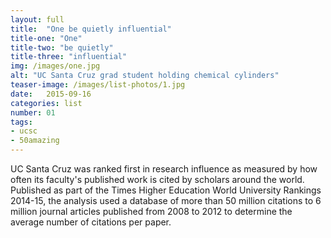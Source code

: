 ```yaml
---
layout: full
title:  "One be quietly influential"
title-one: "One"
title-two: "be quietly"
title-three: "influential"
img: /images/one.jpg
alt: "UC Santa Cruz grad student holding chemical cylinders"
teaser-image: /images/list-photos/1.jpg
date:   2015-09-16
categories: list
number: 01
tags:
- ucsc
- 50amazing
---
```

UC Santa Cruz was ranked first in research influence as measured by how often its faculty's published work is cited by scholars around the world. Published as part of the Times Higher Education World University Rankings 2014-15, the analysis used a database of more than 50 million citations to 6 million journal articles published from 2008 to 2012 to determine the average number of citations per paper.